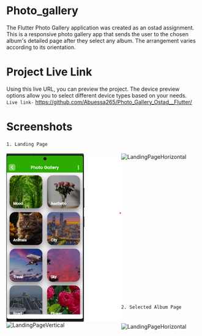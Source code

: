 # Photo_gallery

The Flutter Photo Gallery application was created as an ostad assignment. This is a responsive photo gallery app that sends the user to the chosen album's detailed page after they select any album. The arrangement varies according to its orientation.
# Project Live Link
Using this live URL, you can preview the project. The device preview options allow you to select different device types based on your needs.<br />
`Live link-` https://github.com/Abuessa265/Photo_Gallery_Ostad__Flutter/
<br />
# Screenshots
`1. Landing Page` <br /><br />
<img align="left" alt ="LandingPageVertical" width ="300" src="https://github.com/Abuessa265/Photo_Gallery_Ostad__Flutter/blob/master/assets/ss_one.png"></img>
<img alt ="LandingPageHorizontal" width ="400" src="https://github.com/Abuessa265/Photo_Gallery_Ostad__Flutter/tree/fb5b6c4ba6aec1fa431a08000760a8d15bff364b/assets"></img>
<br />
<br /><br /><br /><br /><br /><br /><br /><br /><br /><br /><br /><br /><br /><br /><br /><br /><br /><br /><br /><br /><br /><br />
`2. Selected Album Page` <br /><br />
<img align="left" alt ="LandingPageVertical" width ="300" src="https://github.com/Abuessa265/Photo_Gallery_Ostad__Flutter/tree/fb5b6c4ba6aec1fa431a08000760a8d15bff364b/assets"></img>
<br />
<img align="center" alt ="LandingPageHorizontal" width ="400" src="https://github.com/Abuessa265/Photo_Gallery_Ostad__Flutter/tree/fb5b6c4ba6aec1fa431a08000760a8d15bff364b/assets"></img>
